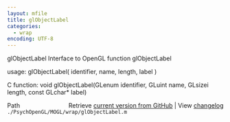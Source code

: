 ```yaml
---
layout: mfile
title: glObjectLabel
categories:
  - wrap
encoding: UTF-8
---
```


glObjectLabel  Interface to OpenGL function glObjectLabel

usage:  glObjectLabel( identifier, name, length, label )

C function:  void glObjectLabel(GLenum identifier, GLuint name, GLsizei length, const GLchar\* label)


<div class="code_header" style="text-align:right;">
  <span style="float:left;">Path&nbsp;&nbsp;</span> <span class="counter">Retrieve <a href=
  "https://raw.github.com/Psychtoolbox-3/Psychtoolbox-3/beta/./PsychOpenGL/MOGL/wrap/glObjectLabel.m">current version from GitHub</a> | View <a href=
  "https://github.com/Psychtoolbox-3/Psychtoolbox-3/commits/beta/./PsychOpenGL/MOGL/wrap/glObjectLabel.m">changelog</a></span>
</div>
<div class="code">
  <code>./PsychOpenGL/MOGL/wrap/glObjectLabel.m</code>
</div>
